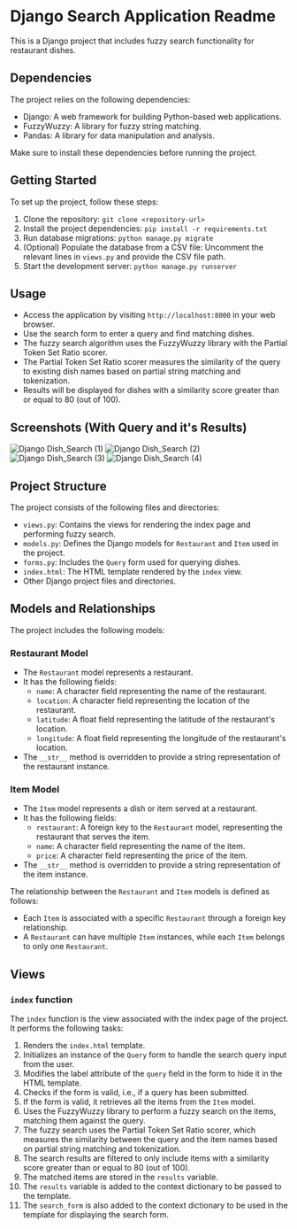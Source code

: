 # Django Search Application Readme

This is a Django project that includes fuzzy search functionality for restaurant dishes.

## Dependencies

The project relies on the following dependencies:

- Django: A web framework for building Python-based web applications.
- FuzzyWuzzy: A library for fuzzy string matching.
- Pandas: A library for data manipulation and analysis.

Make sure to install these dependencies before running the project.

## Getting Started

To set up the project, follow these steps:

1. Clone the repository: `git clone <repository-url>`
2. Install the project dependencies: `pip install -r requirements.txt`
3. Run database migrations: `python manage.py migrate`
4. (Optional) Populate the database from a CSV file: Uncomment the relevant lines in `views.py` and provide the CSV file path.
5. Start the development server: `python manage.py runserver`

## Usage

- Access the application by visiting `http://localhost:8000` in your web browser.
- Use the search form to enter a query and find matching dishes.
- The fuzzy search algorithm uses the FuzzyWuzzy library with the Partial Token Set Ratio scorer.
- The Partial Token Set Ratio scorer measures the similarity of the query to existing dish names based on partial string matching and tokenization.
- Results will be displayed for dishes with a similarity score greater than or equal to 80 (out of 100).

## Screenshots (With Query and it's Results)
![Django Dish_Search (1)](https://github.com/EGhost98/Primenumbers_Asg/assets/76267623/7ff419b7-b5c5-4bcc-aa03-896845910610)
![Django Dish_Search (2)](https://github.com/EGhost98/Primenumbers_Asg/assets/76267623/4d8c823b-4371-4e41-a345-44870a3ccf31)
![Django Dish_Search (3)](https://github.com/EGhost98/Primenumbers_Asg/assets/76267623/0519b049-069a-4fdc-96f9-5a56f84489ca)
![Django Dish_Search (4)](https://github.com/EGhost98/Primenumbers_Asg/assets/76267623/828c055c-708e-457c-8708-0bf78a442092)



## Project Structure

The project consists of the following files and directories:

- `views.py`: Contains the views for rendering the index page and performing fuzzy search.
- `models.py`: Defines the Django models for `Restaurant` and `Item` used in the project.
- `forms.py`: Includes the `Query` form used for querying dishes.
- `index.html`: The HTML template rendered by the `index` view.
- Other Django project files and directories.

## Models and Relationships

The project includes the following models:

### Restaurant Model

- The `Restaurant` model represents a restaurant.
- It has the following fields:
  - `name`: A character field representing the name of the restaurant.
  - `location`: A character field representing the location of the restaurant.
  - `latitude`: A float field representing the latitude of the restaurant's location.
  - `longitude`: A float field representing the longitude of the restaurant's location.
- The `__str__` method is overridden to provide a string representation of the restaurant instance.

### Item Model

- The `Item` model represents a dish or item served at a restaurant.
- It has the following fields:
  - `restaurant`: A foreign key to the `Restaurant` model, representing the restaurant that serves the item.
  - `name`: A character field representing the name of the item.
  - `price`: A character field representing the price of the item.
- The `__str__` method is overridden to provide a string representation of the item instance.

The relationship between the `Restaurant` and `Item` models is defined as follows:

- Each `Item` is associated with a specific `Restaurant` through a foreign key relationship.
- A `Restaurant` can have multiple `Item` instances, while each `Item` belongs to only one `Restaurant`.

## Views

### `index` function

The `index` function is the view associated with the index page of the project. It performs the following tasks:

1. Renders the `index.html` template.
2. Initializes an instance of the `Query` form to handle the search query input from the user.
3. Modifies the label attribute of the `query` field in the form to hide it in the HTML template.
4. Checks if the form is valid, i.e., if a query has been submitted.
5. If the form is valid, it retrieves all the items from the `Item` model.
6. Uses the FuzzyWuzzy library to perform a fuzzy search on the items, matching them against the query.
7. The fuzzy search uses the Partial Token Set Ratio scorer, which measures the similarity between the query and the item names based on partial string matching and tokenization.
8. The search results are filtered to only include items with a similarity score greater than or equal to 80 (out of 100).
9. The matched items are stored in the `results` variable.
10. The `results` variable is added to the context dictionary to be passed to the template.
11. The `search_form` is also added to the context dictionary to be used in the template for displaying the search form.
